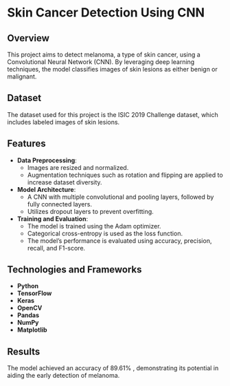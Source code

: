 # Skin Cancer Detection Using CNN

## Overview
This project aims to detect melanoma, a type of skin cancer, using a Convolutional Neural Network (CNN). By leveraging deep learning techniques, the model classifies images of skin lesions as either benign or malignant.

## Dataset
The dataset used for this project is the ISIC 2019 Challenge dataset, which includes labeled images of skin lesions.

## Features
- **Data Preprocessing**: 
  - Images are resized and normalized.
  - Augmentation techniques such as rotation and flipping are applied to increase dataset diversity.
- **Model Architecture**: 
  - A CNN with multiple convolutional and pooling layers, followed by fully connected layers.
  - Utilizes dropout layers to prevent overfitting.
- **Training and Evaluation**: 
  - The model is trained using the Adam optimizer.
  - Categorical cross-entropy is used as the loss function.
  - The model’s performance is evaluated using accuracy, precision, recall, and F1-score.

## Technologies and Frameworks
- **Python**
- **TensorFlow**
- **Keras**
- **OpenCV**
- **Pandas**
- **NumPy**
- **Matplotlib**

## Results
The model achieved an accuracy of 89.61% , demonstrating its potential in aiding the early detection of melanoma.

